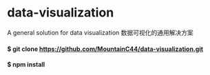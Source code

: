# data-visualization
A general solution for data visualization 数据可视化的通用解决方案

#### $ git clone https://github.com/MountainC44/data-visualization.git
#### $ npm install
